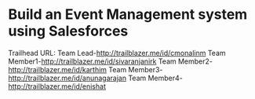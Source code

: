 # Build an Event Management system using Salesforces

Trailhead URL:
Team Lead-http://trailblazer.me/id/cmonalinm
Team Member1-http://trailblazer.me/id/sivaranjanirk
Team Member2-http://trailblazer.me/id/karthim
Team Member3-http://trailblazer.me/id/anunagarajan
Team Member4-http://trailblazer.me/id/enishat
